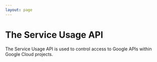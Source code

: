```yaml
---
layout: page
---
```

# The Service Usage API

The Service Usage API is used to control access to Google APIs within Google Cloud projects.